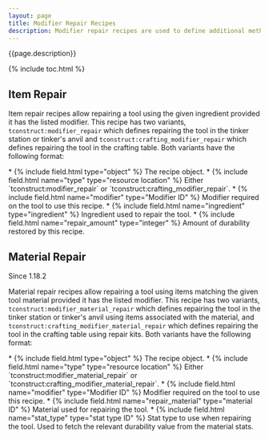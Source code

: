 ```yaml
---
layout: page
title: Modifier Repair Recipes
description: Modifier repair recipes are used to define additional methods to repair a Tinkers' Construct tool that contains a specific modifier.
---
```

{{page.description}}

{% include toc.html %}

## Item Repair

Item repair recipes allow repairing a tool using the given ingredient provided it has the listed modifier. This recipe has two variants, `tconstruct:modifier_repair` which defines repairing the tool in the tinker station or tinker's anvil and `tconstruct:crafting_modifier_repair` which defines repairing the tool in the crafting table. Both variants have the following format:

<div class="treeview" markdown=1>
* {% include field.html type="object" %} The recipe object.
    * {% include field.html name="type" type="resource location" %} Either `tconstruct:modifier_repair` or `tconstruct:crafting_modifier_repair`.
    * {% include field.html name="modifier" type="Modifier ID" %} Modifier required on the tool to use this recipe.
    * {% include field.html name="ingredient" type="ingredient" %} Ingredient used to repair the tool.
    * {% include field.html name="repair_amount" type="integer" %} Amount of durability restored by this recipe.
</div>

## Material Repair
<div class="hatnote">Since 1.18.2</div>

Material repair recipes allow repairing a tool using items matching the given tool material provided it has the listed modifier. This recipe has two variants, `tconstruct:modifier_material_repair` which defines repairing the tool in the tinker station or tinker's anvil using items associated with the material, and `tconstruct:crafting_modifier_material_repair` which defines repairing the tool in the crafting table using repair kits. Both variants have the following format:


<div class="treeview" markdown=1>
* {% include field.html type="object" %} The recipe object.
    * {% include field.html name="type" type="resource location" %} Either `tconstruct:modifier_material_repair` or `tconstruct:crafting_modifier_material_repair`.
    * {% include field.html name="modifier" type="Modifier ID" %} Modifier required on the tool to use this recipe.
    * {% include field.html name="repair_material" type="material ID" %} Material used for repairing the tool.
    * {% include field.html name="stat_type" type="stat type ID" %} Stat type to use when repairing the tool. Used to fetch the relevant durability value from the material stats.
</div>
